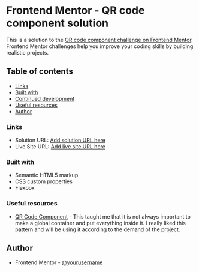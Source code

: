 # Frontend Mentor - QR code component solution

This is a solution to the [QR code component challenge on Frontend Mentor](https://www.frontendmentor.io/challenges/qr-code-component-iux_sIO_H). Frontend Mentor challenges help you improve your coding skills by building realistic projects. 

## Table of contents

  - [Links](#links)
  - [Built with](#built-with)
  - [Continued development](#continued-development)
  - [Useful resources](#useful-resources)
- [Author](#author)


### Links

- Solution URL: [Add solution URL here](https://your-solution-url.com)
- Live Site URL: [Add live site URL here](https://your-live-site-url.com)


### Built with

- Semantic HTML5 markup
- CSS custom properties
- Flexbox

### Useful resources

- [QR Code Component](https://www.youtube.com/watch?v=JFyMWwOxHYM) - This taught me that it is not always important to make a global container and put everything inside it. I really liked this pattern and will be using it according to the demand of the project.


## Author
- Frontend Mentor - [@yourusername](https://www.frontendmentor.io/profile/A-Realist)


